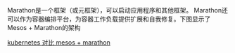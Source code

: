 Marathon是一个框架（或元框架），可以启动应用程序和其他框架。 Marathon还可以作为容器编排平台，为容器工作负载提供扩展和自我修复。下图显示了Mesos + Marathon的架构

[kubernetes 对比 mesos + marathon](https://www.jianshu.com/p/c734a3fe205b)